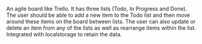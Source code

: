 An agile board like Trello. 
It has three lists (Todo, In Progress and Done). The user should be able to add a new item to the Todo list and then move around these items on the board between lists. The user can also update or delete an item from any of the lists as well as rearrange items within the list.
Integrated with localstorage to retain the data.
